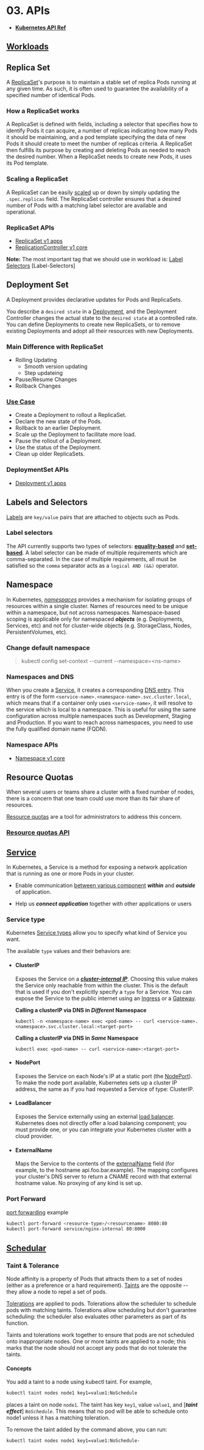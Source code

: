# 03. APIs

- [**Kubernetes API Ref**](https://kubernetes.io/docs/reference/generated/kubernetes-api/v1.27/)

## [Workloads]

## Replica Set

A [ReplicaSet]'s purpose is to maintain a stable set of replica Pods running at any given time. As such, it is often used to guarantee the availability of a specified number of identical Pods.

### How a ReplicaSet works

A ReplicaSet is defined with fields, including a selector that specifies how to identify Pods it can acquire, a number of replicas indicating how many Pods it should be maintaining, and a pod template specifying the data of new Pods it should create to meet the number of replicas criteria. A ReplicaSet then fulfills its purpose by creating and deleting Pods as needed to reach the desired number. When a ReplicaSet needs to create new Pods, it uses its Pod template.

### Scaling a ReplicaSet

A ReplicaSet can be easily [scaled][replicaset-scaling] up or down by simply updating the `.spec.replicas` field. The ReplicaSet controller ensures that a desired number of Pods with a matching label selector are available and operational.

### ReplicaSet APIs

- [ReplicaSet v1 apps]
- [ReplicationController v1 core]

**Note:** The most important tag that we should use in workload is: [Label Selectors] [Label-Selectors]

## Deployment Set

A Deployment provides declarative updates for Pods and ReplicaSets.

You describe a `desired state` in a [Deployment], and the Deployment Controller changes the actual state to the `desired state` at a controlled rate. You can define Deployments to create new ReplicaSets, or to remove existing Deployments and adopt all their resources with new Deployments.

### Main Difference with ReplicaSet

- Rolling Updating
  - Smooth version updating
  - Step updateing
- Pause/Resume Changes
- Rollback Changes

### [Use Case](https://kubernetes.io/docs/concepts/workloads/controllers/deployment/#use-case)

- Create a Deployment to rollout a ReplicaSet.
- Declare the new state of the Pods.
- Rollback to an earlier Deployment.
- Scale up the Deployment to facilitate more load.
- Pause the rollout of a Deployment.
- Use the status of the Deployment.
- Clean up older ReplicaSets.

### DeploymentSet APIs

- [Deployment v1 apps]

## Labels and Selectors

[Labels] are `key/value` pairs that are attached to objects such as Pods.

### Label selectors

The API currently supports two types of selectors: [**equality-based**] and [**set-based**]. A label selector can be made of multiple requirements which are comma-separated. In the case of multiple requirements, all must be satisfied so the `comma` separator acts as a `logical AND (&&)` operator.

## Namespace

In Kubernetes, [_namespaces_] provides a mechanism for isolating groups of resources within a single cluster. Names of resources need to be unique within a namespace, but not across namespaces. Namespace-based scoping is applicable only for namespaced **_objects_** (e.g. Deployments, Services, etc) and not for cluster-wide objects (e.g. StorageClass, Nodes, PersistentVolumes, etc).

### Change default namespace

> kubectl config set-context --current --namespace=\<ns-name\>

### Namespaces and DNS

When you create a [Service], it creates a corresponding [DNS entry]. This entry is of the form `<service-name>.<namespace-name>.svc.cluster.local`, which means that if a container only uses `<service-name>`, it will resolve to the service which is local to a namespace. This is useful for using the same configuration across multiple namespaces such as Development, Staging and Production. If you want to reach across namespaces, you need to use the fully qualified domain name (FQDN).

### Namespace APIs

- [Namespace v1 core]

## Resource Quotas

When several users or teams share a cluster with a fixed number of nodes, there is a concern that one team could use more than its fair share of resources.

[Resource quotas] are a tool for administrators to address this concern.

### [Resource quotas API]

## [Service][Service-Networking]

In Kubernetes, a Service is a method for exposing a network application that is running as one or more Pods in your cluster.

- Enable communication <ins>between various component</ins> **_within_** and **_outside_** of application.

- Help us **_connect application_** together with other applications or users

### Service type

Kubernetes [Service types] allow you to specify what kind of Service you want.

The available `type` values and their behaviors are:

- #### ClusterIP

  Exposes the Service on a [**_cluster-internal IP_**]. Choosing this value makes the Service only reachable from within the cluster. This is the default that is used if you don't explicitly specify a `type` for a Service. You can expose the Service to the public internet using an [Ingress] or a [Gateway].

  **Calling a clusterIP via DNS in _Different_ Namespace**

  ```shell
  kubectl -n <namespace-name> exec <pod-name> -- curl <service-name>.<namespace>.svc.cluster.local:<target-port>
  ```

  **Calling a clusterIP via DNS in _Same_ Namespace**

  ```shell
  kubectl exec <pod-name> -- curl <service-name>:<target-port>
  ```

- #### NodePort

  Exposes the Service on each Node's IP at a static port (the [NodePort]). To make the node port available, Kubernetes sets up a cluster IP address, the same as if you had requested a Service of type: ClusterIP.

- #### LoadBalancer

  Exposes the Service externally using an external [load balancer]. Kubernetes does not directly offer a load balancing component; you must provide one, or you can integrate your Kubernetes cluster with a cloud provider.

- #### ExternalName

  Maps the Service to the contents of the [externalName] field (for example, to the hostname api.foo.bar.example). The mapping configures your cluster's DNS server to return a CNAME record with that external hostname value. No proxying of any kind is set up.

### Port Forward

[port forwarding] example

```bash
kubectl port-forward <resource-type>/<resourcename> 8080:80
kubectl port-forward service/nginx-internal 80:8000
```

## [Schedular](https://kubernetes.io/docs/concepts/scheduling-eviction/kube-scheduler/)

### Taint & Tolerance

Node affinity is a property of Pods that attracts them to a set of nodes (either as a preference or a hard requirement). [Taints] are the opposite -- they allow a node to repel a set of pods.

[Tolerations] are applied to pods. Tolerations allow the scheduler to schedule pods with matching taints. Tolerations allow scheduling but don't guarantee scheduling: the scheduler also evaluates other parameters as part of its function.

Taints and tolerations work together to ensure that pods are not scheduled onto inappropriate nodes. One or more taints are applied to a node; this marks that the node should not accept any pods that do not tolerate the taints.

#### Concepts

You add a taint to a node using kubectl taint. For example,

```bash
kubectl taint nodes node1 key1=value1:NoSchedule
```

places a taint on node `node1`. The taint has key `key1`, value `value1`, and [_**taint effect**_] _`NoSchedule`_. This means that no pod will be able to schedule onto node1 unless it has a matching toleration.

To remove the taint added by the command above, you can run:

```bash
kubectl taint nodes node1 key1=value1:NoSchedule-
```

<!-- links -->
[Workloads]: https://kubernetes.io/docs/concepts/workloads
[ReplicaSet]: https://kubernetes.io/docs/concepts/workloads/controllers/replicaset
[replicaset-scaling]: https://kubernetes.io/docs/concepts/workloads/controllers/replicaset/#scaling-a-replicaset
[ReplicaSet v1 apps]: https://kubernetes.io/docs/reference/generated/kubernetes-api/v1.27/#replicaset-v1-apps
[ReplicationController v1 core]: https://kubernetes.io/docs/reference/generated/kubernetes-api/v1.27/#replicationcontroller-v1-core
[Label Selectors]: https://kubernetes.io/docs/concepts/overview/working-with-objects/labels/#label-selectors
[Deployment]: https://kubernetes.io/docs/concepts/workloads/controllers/deployment
[Deployment v1 apps]: https://kubernetes.io/docs/reference/generated/kubernetes-api/v1.27/#deployment-v1-apps
[Labels]: https://kubernetes.io/docs/concepts/overview/working-with-objects/labels/#label-selectors
[**equality-based**]: https://kubernetes.io/docs/concepts/overview/working-with-objects/labels/#equality-based-requirement
[**set-based**]: https://kubernetes.io/docs/concepts/overview/working-with-objects/labels/#set-based-requirement
[_namespaces_]: https://kubernetes.io/docs/concepts/overview/working-with-objects/namespaces
[Service]: https://kubernetes.io/docs/concepts/services-networking/service
[DNS entry]: https://kubernetes.io/docs/concepts/services-networking/dns-pod-service
[Namespace v1 core]: https://kubernetes.io/docs/reference/generated/kubernetes-api/v1.27/#namespace-v1-core
[Resource quotas]: https://kubernetes.io/docs/concepts/policy/resource-quotas
[Resource quotas API]: https://kubernetes.io/docs/reference/generated/kubernetes-api/v1.27/#resourcequota-v1-core
[Service-Networking]: https://kubernetes.io/docs/concepts/services-networking/service
[Service types]: https://kubernetes.io/docs/concepts/services-networking/service/#publishing-services-service-types
[**_cluster-internal IP_**]: (https://kubernetes.io/docs/concepts/services-networking/service/#type-clusterip)
[Ingress]: https://kubernetes.io/docs/concepts/services-networking/ingress
[Gateway]: https://gateway-api.sigs.k8s.io
[NodePort]: https://kubernetes.io/docs/concepts/services-networking/service/#type-nodeport
[load balancer]: https://kubernetes.io/docs/concepts/services-networking/service/#loadbalancer
[externalName]: https://kubernetes.io/docs/concepts/services-networking/service/#externalname
[port forwarding]: https://kubernetes.io/docs/tasks/access-application-cluster/port-forward-access-application-cluster/#forward-a-local-port-to-a-port-on-the-pod
[Taints]: https://kubernetes.io/docs/concepts/scheduling-eviction/taint-and-toleration
[Tolerations]: https://kubernetes.io/docs/concepts/scheduling-eviction/taint-and-toleration
